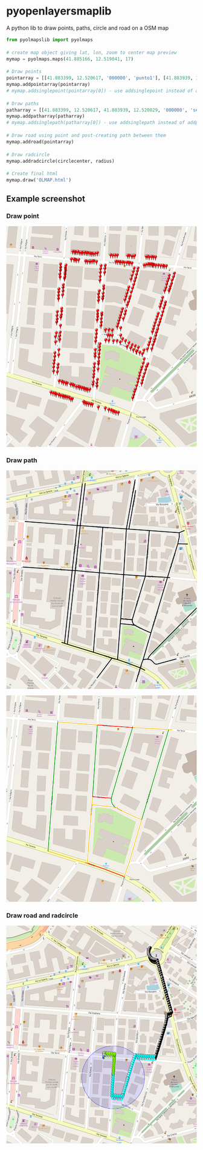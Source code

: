 # pyopenlayersmaplib
A python lib to draw points, paths, circle and road on a OSM map

``` Python
from pyolmapslib import pyolmaps

# create map object giving lat, lon, zoom to center map preview
mymap = pyolmaps.maps(41.885166, 12.519041, 17)

# Draw points
pointarray = [[41.883399, 12.520617, '000000', 'punto1'], [41.883939, 12.520829, '0000FF', 'punto2'], [41.885046, 12.521275, 'FF0000', 'punto3']]
mymap.addpointarray(pointarray)
# mymap.addsinglepoint(pointarray[0]) - use addsinglepoint instead of addpointarray for insert single point

# Draw paths
patharray = [[41.883399, 12.520617, 41.883939, 12.520829, '000000', 'seg1'], [41.883939, 12.520829, 41.885046, 12.521275, '0000FF', 'seg2']]
mymap.addpatharray(patharray)
# mymap.addsinglepath(patharray[0]) - use addsinglepath instead of addpatharray for insert single path

# Draw road using point and post-creating path between them
mymap.addroad(pointarray)

# Draw radcircle
mymap.addradcircle(circlecenter, radius)

# Create final html
mymap.draw('OLMAP.html')
```

## Example screenshot

### Draw point

![](https://github.com/andreamagnante/pyopenlayersmaplib/blob/main/repoimg/pointExample.png)

### Draw path

![](https://github.com/andreamagnante/pyopenlayersmaplib/blob/main/repoimg/pathblackExample.png)

![](https://github.com/andreamagnante/pyopenlayersmaplib/blob/main/repoimg/pathcolorExample.png)

### Draw road and radcircle

![](https://github.com/andreamagnante/pyopenlayersmaplib/blob/main/repoimg/roadExample.png)
